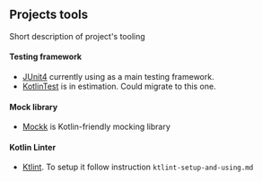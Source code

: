 ## Projects tools 

Short description of project's tooling

#### Testing framework

- [JUnit4](https://junit.org/junit4/) currently using as a main 
testing framework.
- [KotlinTest](https://kotlinlang.org/api/latest/kotlin.test/index.html) 
is in estimation. Could migrate to this one.

#### Mock library

- [Mockk](https://mockk.io/) is Kotlin-friendly mocking library

#### Kotlin Linter

- [Ktlint](https://ktlint.github.io/). To setup it follow 
instruction `ktlint-setup-and-using.md`